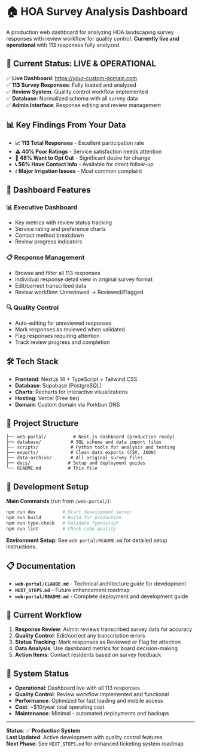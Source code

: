 # 🏠 HOA Survey Analysis Dashboard

A production web dashboard for analyzing HOA landscaping survey responses with review workflow for quality control. **Currently live and operational** with 113 responses fully analyzed.

## 🎯 **Current Status: LIVE & OPERATIONAL**

✅ **Live Dashboard**: https://your-custom-domain.com  
✅ **113 Survey Responses**: Fully loaded and analyzed  
✅ **Review System**: Quality control workflow implemented  
✅ **Database**: Normalized schema with all survey data  
✅ **Admin Interface**: Response editing and review management

## 📊 **Key Findings From Your Data**

- **📈 113 Total Responses** - Excellent participation rate
- **⚠️ 40% Poor Ratings** - Service satisfaction needs attention  
- **🏃 48% Want to Opt Out** - Significant desire for change
- **📞 56% Have Contact Info** - Available for direct follow-up
- **💧 Major Irrigation Issues** - Most common complaint

## 🚀 **Dashboard Features**

### **📊 Executive Dashboard**
- Key metrics with review status tracking
- Service rating and preference charts
- Contact method breakdown
- Review progress indicators

### **📋 Response Management**
- Browse and filter all 113 responses
- Individual response detail view in original survey format
- Edit/correct transcribed data
- Review workflow: Unreviewed → Reviewed/Flagged

### **🔍 Quality Control**
- Auto-editing for unreviewed responses
- Mark responses as reviewed when validated
- Flag responses requiring attention
- Track review progress and completion

## 🛠️ **Tech Stack**

- **Frontend**: Next.js 14 + TypeScript + Tailwind CSS
- **Database**: Supabase (PostgreSQL)
- **Charts**: Recharts for interactive visualizations
- **Hosting**: Vercel (Free tier)
- **Domain**: Custom domain via Porkbun DNS

## 📁 **Project Structure**

```
├── web-portal/          # Next.js dashboard (production ready)
├── database/           # SQL schema and data import files
├── scripts/            # Python tools for analysis and testing
├── exports/            # Clean data exports (CSV, JSON)
├── data-archive/       # All original survey files
├── docs/              # Setup and deployment guides
└── README.md          # This file
```

## 🔧 **Development Setup**

**Main Commands** (run from `/web-portal/`):
```bash
npm run dev          # Start development server
npm run build        # Build for production
npm run type-check   # Validate TypeScript
npm run lint         # Check code quality
```

**Environment Setup**: See `web-portal/README.md` for detailed setup instructions.

## 📋 **Documentation**

- **`web-portal/CLAUDE.md`** - Technical architecture guide for development
- **`NEXT_STEPS.md`** - Future enhancement roadmap  
- **`web-portal/README.md`** - Complete deployment and development guide

## 🔄 **Current Workflow**

1. **Response Review**: Admin reviews transcribed survey data for accuracy
2. **Quality Control**: Edit/correct any transcription errors 
3. **Status Tracking**: Mark responses as Reviewed or Flag for attention
4. **Data Analysis**: Use dashboard metrics for board decision-making
5. **Action Items**: Contact residents based on survey feedback

## 🎯 **System Status**

- **Operational**: Dashboard live with all 113 responses
- **Quality Control**: Review workflow implemented and functional  
- **Performance**: Optimized for fast loading and mobile access
- **Cost**: ~$10/year total operating cost
- **Maintenance**: Minimal - automated deployments and backups

---

**Status**: ✅ **Production System**  
**Last Updated**: Active development with quality control features  
**Next Phase**: See `NEXT_STEPS.md` for enhanced ticketing system roadmap